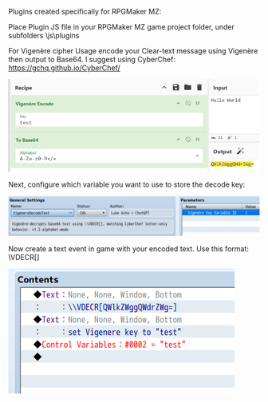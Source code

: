 Plugins created specifically for RPGMaker MZ:

Place Plugin JS file in your RPGMaker MZ game project folder, under subfolders \js\plugins

For Vigenère cipher Usage encode your Clear-text message using Vigenère then output to Base64.
  I suggest using CyberChef: https://gchq.github.io/CyberChef/

![alt text](https://raw.githubusercontent.com/securitymagic/rpgmakermz/main/images/vigenere-recipe.png "Vigenere CyberChef Recipe")

Next, configure which variable you want to use to store the decode key:

![alt text](https://raw.githubusercontent.com/securitymagic/rpgmakermz/main/images/vigenereplugin.png "Vigenere Plugin Manager")

Now create a text event in game with your encoded text. Use this format: \\VDECR[<base64>]

![alt text](https://raw.githubusercontent.com/securitymagic/rpgmakermz/main/images/vigenere-use.png "Vigenere Usage Example")
